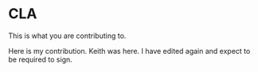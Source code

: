 # CLA

This is what you are contributing to.

Here is my contribution.
Keith was here.
I have edited again and expect to be required to sign.

